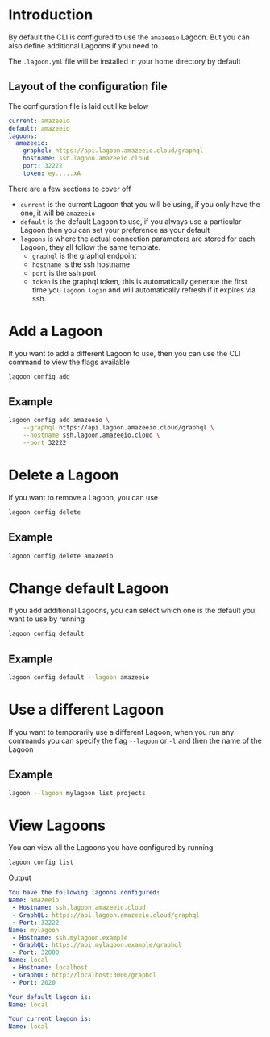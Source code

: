 # Introduction

By default the CLI is configured to use the `amazeeio` Lagoon. But you can also define additional Lagoons if you need to.

The `.lagoon.yml` file will be installed in your home directory by default

## Layout of the configuration file
The configuration file is laid out like below
```yaml
current: amazeeio
default: amazeeio
lagoons:
  amazeeio:
    graphql: https://api.lagoon.amazeeio.cloud/graphql
    hostname: ssh.lagoon.amazeeio.cloud
    port: 32222
    token: ey.....xA
```
There are a few sections to cover off

* `current` is the current Lagoon that you will be using, if you only have the one, it will be `amazeeio`
* `default` is the default Lagoon to use, if you always use a particular Lagoon then you can set your preference as your default
* `lagoons` is where the actual connection parameters are stored for each Lagoon, they all follow the same template.
    * `graphql` is the graphql endpoint
    * `hostname` is the ssh hostname
    * `port` is the ssh port
    * `token` is the graphql token, this is automatically generate the first time you `lagoon login` and will automatically refresh if it expires via ssh.

# Add a Lagoon
If you want to add a different Lagoon to use, then you can use the CLI command to view the flags available
```bash
lagoon config add
```
## Example
```bash
lagoon config add amazeeio \
    --graphql https://api.lagoon.amazeeio.cloud/graphql \
    --hostname ssh.lagoon.amazeeio.cloud \
    --port 32222
```

# Delete a Lagoon
If you want to remove a Lagoon, you can use
```bash
lagoon config delete
```
## Example
```bash
lagoon config delete amazeeio
```

# Change default Lagoon
If you add additional Lagoons, you can select which one is the default you want to use by running
```bash
lagoon config default
```
## Example
```bash
lagoon config default --lagoon amazeeio
```

# Use a different Lagoon
If you want to temporarily use a different Lagoon, when you run any commands you can specify the flag `--lagoon` or `-l` and then the name of the Lagoon
## Example
```bash
lagoon --lagoon mylagoon list projects
```

# View Lagoons
You can view all the Lagoons you have configured by running
```bash
lagoon config list
```
Output
```yaml
You have the following lagoons configured:
Name: amazeeio
 - Hostname: ssh.lagoon.amazeeio.cloud
 - GraphQL: https://api.lagoon.amazeeio.cloud/graphql
 - Port: 32222
Name: mylagoon
 - Hostname: ssh.mylagoon.example
 - GraphQL: https://api.mylagoon.example/graphql
 - Port: 32000
Name: local
 - Hostname: localhost
 - GraphQL: http://localhost:3000/graphql
 - Port: 2020

Your default lagoon is:
Name: local

Your current lagoon is:
Name: local
```
